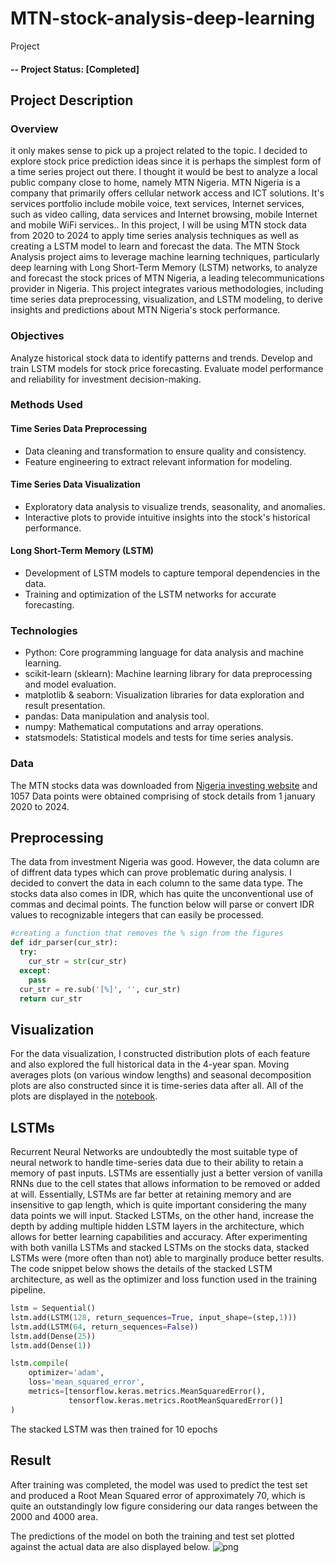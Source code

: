 # MTN-stock-analysis-deep-learning
Project
#### -- Project Status: [Completed]

## Project Description
### Overview
it only makes sense to pick up a project related to the topic. I decided to explore stock price prediction ideas since it is perhaps the simplest form of a time series project out there. I thought it would be best to analyze a local public company close to home, namely MTN Nigeria. MTN Nigeria is a company that primarily offers cellular network access and ICT solutions. It's services portfolio include mobile voice, text services, Internet services, such as video calling, data services and Internet browsing, mobile Internet and mobile WiFi services.. In this project, I will be using MTN stock data from 2020 to 2024 to apply time series analysis techniques as well as creating a LSTM model to learn and forecast the data. The MTN Stock Analysis project aims to leverage machine learning techniques, particularly deep learning with Long Short-Term Memory (LSTM) networks, to analyze and forecast the stock prices of MTN Nigeria, a leading telecommunications provider in Nigeria. This project integrates various methodologies, including time series data preprocessing, visualization, and LSTM modeling, to derive insights and predictions about MTN Nigeria's stock performance.

### Objectives
Analyze historical stock data to identify patterns and trends.
Develop and train LSTM models for stock price forecasting.
Evaluate model performance and reliability for investment decision-making.

### Methods Used
#### Time Series Data Preprocessing
* Data cleaning and transformation to ensure quality and consistency.
* Feature engineering to extract relevant information for modeling.
#### Time Series Data Visualization
* Exploratory data analysis to visualize trends, seasonality, and anomalies.
* Interactive plots to provide intuitive insights into the stock's historical performance.
#### Long Short-Term Memory (LSTM)
* Development of LSTM models to capture temporal dependencies in the data.
* Training and optimization of the LSTM networks for accurate forecasting.
 

### Technologies
* Python: Core programming language for data analysis and machine learning.
* scikit-learn (sklearn): Machine learning library for data preprocessing and model evaluation.
* matplotlib & seaborn: Visualization libraries for data exploration and result presentation.
* pandas: Data manipulation and analysis tool.
* numpy: Mathematical computations and array operations.
* statsmodels: Statistical models and tests for time series analysis.

### Data
The MTN stocks data was downloaded from [Nigeria investing website](https://ng.investing.com/equities/mtn-nigeria-com-historical-data) and 1057 Data points were obtained comprising of stock details from 1 january 2020 to 2024. 


## Preprocessing
The data from investment Nigeria was good. However, the data column are of diffrent data types which can prove problematic during analysis. I decided to convert the data in each column to the same data type. The stocks data also comes in IDR, which has quite the unconventional use of commas and decimal points. The function below will parse or convert IDR values to recognizable integers that can easily be processed. 
```python
#creating a function that removes the % sign from the figures
def idr_parser(cur_str):
  try:
    cur_str = str(cur_str)
  except:
    pass
  cur_str = re.sub('[%]', '', cur_str)
  return cur_str
```
## Visualization
For the data visualization, I constructed distribution plots of each feature and also explored the full historical data in the 4-year span. Moving averages plots (on various window lengths) and seasonal decomposition plots are also constructed since it is time-series data after all. All of the plots are displayed in the [notebook](https://github.com/Slimsnapz/MTN-stock-analysis-deep-learning/blob/main/MTN_STOCK_tensorflow_LSTM.ipynb).

## LSTMs
Recurrent Neural Networks are undoubtedly the most suitable type of neural network to handle time-series data due to their ability to retain a memory of past inputs. LSTMs are essentially just a better version of vanilla RNNs due to the cell states that allows information to be removed or added at will. Essentially, LSTMs are far better at retaining memory and are insensitive to gap length, which is quite important considering the many data points we will input. Stacked LSTMs, on the other hand, increase the depth by adding multiple hidden LSTM layers in the architecture, which allows for better learning capabilities and accuracy. After experimenting with both vanilla LSTMs and stacked LSTMs on the stocks data, stacked LSTMs were (more often than not) able to marginally produce better results. The code snippet below shows the details of the stacked LSTM architecture, as well as the optimizer and loss function used in the training pipeline.
```python
lstm = Sequential()
lstm.add(LSTM(128, return_sequences=True, input_shape=(step,1)))
lstm.add(LSTM(64, return_sequences=False))
lstm.add(Dense(25))
lstm.add(Dense(1))

lstm.compile(
    optimizer='adam',
    loss='mean_squared_error',
    metrics=[tensorflow.keras.metrics.MeanSquaredError(),
             tensorflow.keras.metrics.RootMeanSquaredError()]
)
```
The stacked LSTM was then trained for 10 epochs 
## Result
After training was completed, the model was used to predict the test set and produced a Root Mean Squared error of approximately 70, which is quite an outstandingly low figure considering our data ranges between the 2000 and 4000 area. 

The predictions of the model on both the training and test set plotted against the actual data are also displayed below.
![png](result.png)
